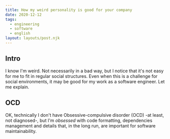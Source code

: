 ```yaml
---
title: How my weird personality is good for your company
date: 2020-12-12
tags:
  - engineering
  - software
  - english
layout: layouts/post.njk
---
```


## Intro

I know I'm weird. Not necessarily in a bad way, but I notice that it's not easy for me to fit in regular social structures. Even when this is a challenge for social environments, it may be good for my work as a software engineer. Let me explain.

## OCD

OK, technically I don't have Obsessive-compulsive disorder (OCD) -at least, not diagnosed-, but I'm *obsessed* with code formatting, dependencies management and details that, in the long run, are important for software maintainability.

##  

